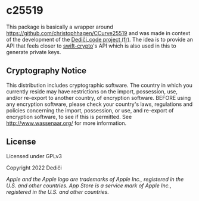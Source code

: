 # c25519

This package is basically a wrapper around https://github.com/christophhagen/CCurve25519 and was made in context of the development of the [Dediĉi_code project (fr)](https://www.dedici.org/dedici_code). The idea is to provide an API that feels closer to [swift-crypto](https://github.com/apple/swift-crypto)'s API which is also used in this to generate private keys.

## Cryptography Notice

This distribution includes cryptographic software. The country in which you currently reside may have restrictions on the import, possession, use, and/or re-export to another country, of encryption software. BEFORE using any encryption software, please check your country's laws, regulations and policies concerning the import, possession, or use, and re-export of encryption software, to see if this is permitted. See http://www.wassenaar.org/ for more information.

## License

Licensed under GPLv3

Copyright 2022 Dediĉi

_Apple and the Apple logo are trademarks of Apple Inc., registered in the U.S. and other countries. App Store is a service mark of Apple Inc., registered in the U.S. and other countries._
